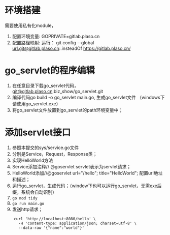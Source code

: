 
# 环境搭建
需要使用私有化module，
1. 配置环境变量: GOPRIVATE=gitlab.plaso.cn
2. 配置路径映射: 运行： git config --global url.git@gitlab.plaso.cn:.insteadOf https://gitlab.plaso.cn/

# go_servlet的程序编辑
1. 在任意目录下载go_servlet代码，git@gitlab.plaso.cn:biz_show/go_servlet.git
2. 编译代码go build -o go_servlet main.go, 生成go_servlet文件 （windows下请使用go_servlet.exe）
3. 将go_servlet文件放置到go_servlet的path环境变量中；

# 添加servlet接口
1. 参照本提交的sys/service.go文件
2. 分别是Service，Request，Response类；
3. 实现HelloWorld方法
4. Service添加注释// @goservlet servlet表示为servlet请求；
5. HelloWorld添加//@goservlet url="/hello"; title="HelloWorld"; 配置url地址和描述；
6. 运行go_servlet，生成代码；（window下也可以运行go_servlet，无需exe后缀，系统会自动识别）
7. `go mod tidy`
8. `go run main.go`
9. 发送http请求；
```
	curl 'http://localhost:8080/hello' \
	  -H 'content-type: application/json; charset=utf-8' \
	  --data-raw '{"name":"world"}'
```

